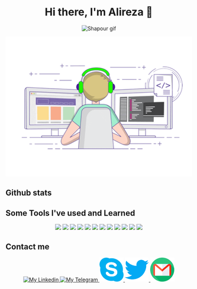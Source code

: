 <h1 align="center">
   Hi there, I'm Alireza 👋
</h1>

<p align="center">
  <img width="700" src="https://capsule-render.vercel.app/api?type=wave&color=87c265&height=200&section=header&text=SHAPOUR&fontSize=90&animation=fadeIn&fontColor=681bb5" alt="Shapour gif" />
</p>

<p align="center">
  <img width="700" src="https://github.com/AlirezaMirhosseini/AlirezaMirhosseini/blob/main/giphy%20(1).gif" alt="Shapour gif" />
</p>

<h2>
   Github stats
</h2>

<p align="center">
<!--    <img height="150" src="https://github-readme-stats.vercel.app/api?username=AlirezaMirhosseini&show_icons=true&theme=radical" /> -->
<!--    <img height="150" src="https://github-readme-stats.vercel.app/api/top-langs/?username=AlirezaMirhosseini&layout=compact&theme=radical" /> -->
</p>

<!-- ![Anurag's GitHub stats](https://github-readme-stats.vercel.app/api?username=AlirezaMirhosseini&show_icons=true&theme=radical)
[![Top Langs](https://github-readme-stats.vercel.app/api/top-langs/?username=AlirezaMirhosseini&layout=compact&theme=radical)](https://github.com/AlirezaMirhosseini/github-readme-stats) -->

<!-- AlirezaMirhosseini -->

<h2>
   Some Tools I've used and Learned
</h2>

<p align="center">
   <img width="65" src="https://cdn.jsdelivr.net/gh/devicons/devicon/icons/c/c-original.svg" />
   <img width="65" src="https://cdn.jsdelivr.net/gh/devicons/devicon/icons/cplusplus/cplusplus-original.svg" />
   <img width="65" src="https://cdn.jsdelivr.net/gh/devicons/devicon/icons/html5/html5-original.svg" />
   <img width="65" src="https://cdn.jsdelivr.net/gh/devicons/devicon/icons/css3/css3-original.svg" />
   <img width="65" src="https://cdn.jsdelivr.net/gh/devicons/devicon/icons/bootstrap/bootstrap-original.svg" />
   <img width="65" src="https://cdn.jsdelivr.net/gh/devicons/devicon/icons/javascript/javascript-original.svg" />
   <img width="65" src="https://cdn.jsdelivr.net/gh/devicons/devicon/icons/react/react-original.svg" />
   <img width="65" src="https://cdn.jsdelivr.net/gh/devicons/devicon/icons/materialui/materialui-original.svg" />
<!--    <img width="70" src="https://cdn.jsdelivr.net/gh/devicons/devicon/icons/tailwindcss/tailwindcss-plain.svg" /> -->
   <img width="65" src="https://cdn.jsdelivr.net/gh/devicons/devicon/icons/python/python-original.svg" />
   <img width="65" src="https://cdn.jsdelivr.net/gh/devicons/devicon/icons/qt/qt-original.svg" />
<!--    <img width="70" src="https://cdn.jsdelivr.net/gh/devicons/devicon/icons/photoshop/photoshop-plain.svg" /> -->
   <img width="65" src="https://cdn.jsdelivr.net/gh/devicons/devicon/icons/git/git-original.svg" />
   <img width="65" src="https://cdn.jsdelivr.net/gh/devicons/devicon/icons/vscode/vscode-original.svg" />
<!--    <img width="65" src="https://cdn.jsdelivr.net/gh/devicons/devicon/icons/ubuntu/ubuntu-plain.svg" /> -->
<!--    <img width="65" src="https://cdn.jsdelivr.net/gh/devicons/devicon/icons/linux/linux-original.svg" /> -->
</p>

<h2>
   Contact me
</h2>

<p align="center">
   <a href="https://www.linkedin.com/in/alireza-mirhosseini-70712720b/">
      <img width="65" src="https://www.vectorlogo.zone/logos/linkedin/linkedin-tile.svg" alt="My Linkedin" />
   </a>
<!--    <p width="5"> </p> -->
   <a href="https://t.me/alirezamirhosseini">
      <img width="65" src="https://www.vectorlogo.zone/logos/telegram/telegram-icon.svg" alt="My Telegram" />
   </a>
   <a href="https://join.skype.com/invite/yhDOnf4ygYNK">
      <img width="65" src="https://github.com/AlirezaMirhosseini/AlirezaMirhosseini/blob/main/skype.png" alt="My Skype" />
   </a>
   <a href="https://twitter.com/AlirezaMirhosni">
      <img width="65" src="https://github.com/AlirezaMirhosseini/AlirezaMirhosseini/blob/main/twitter.png" alt="My Twitter" />
   </a>
   <a href="mailto:shapourdisco78@gmail.com">
      <img width="65" src="https://github.com/AlirezaMirhosseini/AlirezaMirhosseini/blob/main/gmail.png" alt="My Gmail" />
   </a>
</p>



<!--
**AlirezaMirhosseini/AlirezaMirhosseini** is a ✨ _special_ ✨ repository because its `README.md` (this file) appears on your GitHub profile.

Here are some ideas to get you started:

- 🔭 I’m currently working on ...
- 🌱 I’m currently learning ...
- 👯 I’m looking to collaborate on ...
- 🤔 I’m looking for help with ...
- 💬 Ask me about ...
- 📫 How to reach me: ...
- 😄 Pronouns: ...
- ⚡ Fun fact: ...
-->
